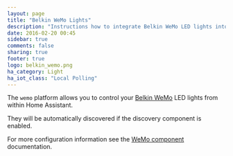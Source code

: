 ```yaml
---
layout: page
title: "Belkin WeMo Lights"
description: "Instructions how to integrate Belkin WeMo LED lights into Home Assistant."
date: 2016-02-20 00:45
sidebar: true
comments: false
sharing: true
footer: true
logo: belkin_wemo.png
ha_category: Light
ha_iot_class: "Local Polling"
---
```



The `wemo` platform allows you to control your [Belkin WeMo](http://www.belkin.com/us/p/P-F5Z0489/) LED lights from within Home Assistant.

They will be automatically discovered if the discovery component is enabled.

For more configuration information see the [WeMo component](/components/wemo/) documentation.

